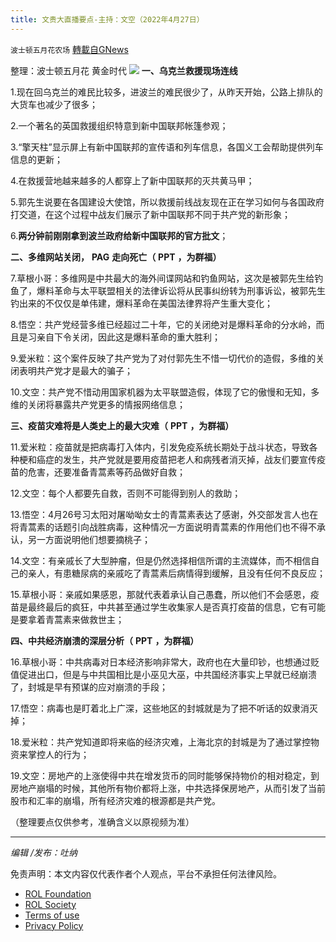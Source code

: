 ```yaml
---
title: 文贵大直播要点-主持：文空（2022年4月27日）
---
```

`波士顿五月花农场` [轉載自GNews](https://gnews.org/zh-hans/2424836/)

整理：波士顿五月花 黄金时代
 ![](https://assets.gnews.org/wp-content/uploads/2022/04/20220403.jpg) 
**一、乌克兰救援现场连线**
 
1.现在回乌克兰的难民比较多，进波兰的难民很少了，从昨天开始，公路上排队的大货车也减少了很多；
 
2.一个著名的英国救援组织特意到新中国联邦帐篷参观；
 
3.“擎天柱”显示屏上有新中国联邦的宣传语和列车信息，各国义工会帮助提供列车信息的更新；
 
4.在救援营地越来越多的人都穿上了新中国联邦的灭共黄马甲；
 
5.郭先生说要在各国建设大使馆，所以救援前线战友现在正在学习如何与各国政府打交道，在这个过程中战友们展示了新中国联邦不同于共产党的新形象；
 
6.**两分钟前刚刚拿到波兰政府给新中国联邦的官方批文**；
 
**二、多维网站关闭，** **PAG** **走向死亡（** **PPT** **，为群福）**
 
7.草根小哥：多维网是中共最大的海外间谍网站和钓鱼网站，这次是被郭先生给钓鱼了，爆料革命与太平联盟相关的法律诉讼将从民事纠纷转为刑事诉讼，被郭先生钓出来的不仅仅是单伟建，爆料革命在美国法律界将产生重大变化；
 
8.悟空：共产党经营多维已经超过二十年，它的关闭绝对是爆料革命的分水岭，而且是习亲自下令关闭，因此这是爆料革命的重大胜利；
 
9.爱米粒：这个案件反映了共产党为了对付郭先生不惜一切代价的造假，多维的关闭表明共产党才是最大的骗子；
 
10.文空：共产党不惜动用国家机器为太平联盟造假，体现了它的傲慢和无知，多维的关闭将暴露共产党更多的情报网络信息；
 
**三、疫苗灾难将是人类史上的最大灾难（** **PPT** **，为群福）**
 
11.爱米粒：疫苗就是把病毒打入体内，引发免疫系统长期处于战斗状态，导致各种梗和癌症的发生，共产党就是要用疫苗把老人和病残者消灭掉，战友们要宣传疫苗的危害，还要准备青蒿素等药品做好自救；
 
12.文空：每个人都要先自救，否则不可能得到别人的救助；
 
13.悟空：4月26号习太阳对屠呦呦女士的青蒿素表达了感谢，外交部发言人也在将青蒿素的话题引向战胜病毒，这种情况一方面说明青蒿素的作用他们也不得不承认，另一方面说明他们想要摘桃子；
 
14.文空：有亲戚长了大型肿瘤，但是仍然选择相信所谓的主流媒体，而不相信自己的亲人，有患糖尿病的亲戚吃了青蒿素后病情得到缓解，且没有任何不良反应；
 
15.草根小哥：亲戚如果感恩，那就代表着承认自己愚蠢，所以他们不会感恩，疫苗是最终最后的疯狂，中共甚至通过学生收集家人是否真打疫苗的信息，它有可能是要拿着青蒿素来做救世主；
 
**四、中共经济崩溃的深层分析（** **PPT** **，为群福）**
 
16.草根小哥：中共病毒对日本经济影响非常大，政府也在大量印钞，也想通过贬值促进出口，但是与中共国相比是小巫见大巫，中共国经济事实上早就已经崩溃了，封城是早有预谋的应对崩溃的手段；
 
17.悟空：病毒也是盯着北上广深，这些地区的封城就是为了把不听话的奴隶消灭掉；
 
18.爱米粒：共产党知道即将来临的经济灾难，上海北京的封城是为了通过掌控物资来掌控人的行为；
 
19.文空：房地产的上涨使得中共在增发货币的同时能够保持物价的相对稳定，到房地产崩塌的时候，其他所有物价都将上涨，中共选择保房地产，从而引发了当前股市和汇率的崩塌，所有经济灾难的根源都是共产党。
 
（整理要点仅供参考，准确含义以原视频为准）
 
* * *
 
*编辑 /发布：吐纳*

免责声明：本文内容仅代表作者个人观点，平台不承担任何法律风险。
  
- [ROL Foundation](https://rolfoundation.org/)
- [ROL Society](https://rolsociety.org/)
- [Terms of use](https://gnews.org/terms-of-use-3/)
- [Privacy Policy](https://gnews.org/privacy-policy/)
